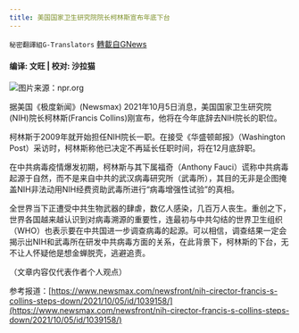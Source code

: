 ```yaml
---
title: 美国国家卫生研究院院长柯林斯宣布年底下台
---
```

`秘密翻譯組G-Translators` [轉載自GNews](https://gnews.org/zh-hans/1575554/)

#### 编译: 文旺 | 校对: 沙拉猫
![](https://assets.gnews.org/wp-content/uploads/2021/10/image1005.png)图片来源：npr.org

据美国《极度新闻》(Newsmax) 2021年10月5日消息，美国国家卫生研究院(NIH)院长柯林斯(Francis Collins)刚宣布，他将在今年底辞去NIH院长的职位。

柯林斯于2009年就开始担任NIH院长一职。在接受《华盛顿邮报》（Washington Post）采访时，柯林斯称他已决定不再延长任职时间，将在12月底辞职。

在中共病毒疫情爆发初期，柯林斯与其下属福奇（Anthony Fauci）谎称中共病毒起源于自然，而不是来自中共的武汉病毒研究所（武毒所），其目的无非是企图掩盖NIH非法动用NIH经费资助武毒所进行“病毒增强性试验”的真相。

全世界当下正遭受中共生物武器的肆虐，数亿人感染，几百万人丧生。重创之下，世界各国越来越认识到对病毒溯源的重要性，连最初与中共勾结的世界卫生组织（WHO）也表示要在中共国进一步调查病毒的起源。可以相信，调查结果一定会揭示出NIH和武毒所在研发中共病毒方面的关系，在此背景下，柯林斯的下台，无不让人怀疑他是想金蝉脱壳，逃避追责。

（文章内容仅代表作者个人观点）

参考报道：[https://www.newsmax.com/newsfront/nih-cirector-francis-s-collins-steps-down/2021/10/05/id/1039158/](https://www.newsmax.com/newsfront/nih-cirector-francis-s-collins-steps-down/2021/10/05/id/1039158/)
